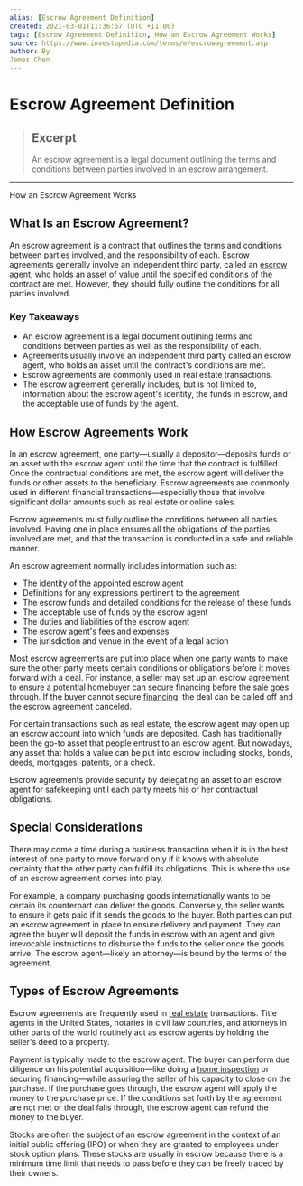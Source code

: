 ```yaml
---
alias: [Escrow Agreement Definition]
created: 2021-03-01T11:36:57 (UTC +11:00)
tags: [Escrow Agreement Definition, How an Escrow Agreement Works]
source: https://www.investopedia.com/terms/e/escrowagreement.asp
author: By
James Chen
---
```


# Escrow Agreement Definition

> ## Excerpt
> An escrow agreement is a legal document outlining the terms and conditions between parties involved in an escrow arrangement.

---

How an Escrow Agreement Works
## What Is an Escrow Agreement?

An escrow agreement is a contract that outlines the terms and conditions between parties involved, and the responsibility of each. Escrow agreements generally involve an independent third party, called an [escrow agent](https://www.investopedia.com/terms/e/escrow_agent.asp), who holds an asset of value until the specified conditions of the contract are met. However, they should fully outline the conditions for all parties involved. 

### Key Takeaways

-   An escrow agreement is a legal document outlining terms and conditions between parties as well as the responsibility of each.
-   Agreements usually involve an independent third party called an escrow agent, who holds an asset until the contract's conditions are met.
-   Escrow agreements are commonly used in real estate transactions.
-   The escrow agreement generally includes, but is not limited to, information about the escrow agent's identity, the funds in escrow, and the acceptable use of funds by the agent.

## How Escrow Agreements Work

In an escrow agreement, one party—usually a depositor—deposits funds or an asset with the escrow agent until the time that the contract is fulfilled. Once the contractual conditions are met, the escrow agent will deliver the funds or other assets to the beneficiary. Escrow agreements are commonly used in different financial transactions—especially those that involve significant dollar amounts such as real estate or online sales.

Escrow agreements must fully outline the conditions between all parties involved. Having one in place ensures all the obligations of the parties involved are met, and that the transaction is conducted in a safe and reliable manner.

An escrow agreement normally includes information such as:

-   The identity of the appointed escrow agent
-   Definitions for any expressions pertinent to the agreement
-   The escrow funds and detailed conditions for the release of these funds
-   The acceptable use of funds by the escrow agent
-   The duties and liabilities of the escrow agent
-   The escrow agent's fees and expenses
-   The jurisdiction and venue in the event of a legal action

Most escrow agreements are put into place when one party wants to make sure the other party meets certain conditions or obligations before it moves forward with a deal. For instance, a seller may set up an escrow agreement to ensure a potential homebuyer can secure financing before the sale goes through. If the buyer cannot secure [financing](https://www.investopedia.com/terms/f/financing.asp), the deal can be called off and the escrow agreement canceled.

For certain transactions such as real estate, the escrow agent may open up an escrow account into which funds are deposited. Cash has traditionally been the go-to asset that people entrust to an escrow agent. But nowadays, any asset that holds a value can be put into escrow including stocks, bonds, deeds, mortgages, patents, or a check.

Escrow agreements provide security by delegating an asset to an escrow agent for safekeeping until each party meets his or her contractual obligations.

## Special Considerations 

There may come a time during a business transaction when it is in the best interest of one party to move forward only if it knows with absolute certainty that the other party can fulfill its obligations. This is where the use of an escrow agreement comes into play.

For example, a company purchasing goods internationally wants to be certain its counterpart can deliver the goods. Conversely, the seller wants to ensure it gets paid if it sends the goods to the buyer. Both parties can put an escrow agreement in place to ensure delivery and payment. They can agree the buyer will deposit the funds in escrow with an agent and give irrevocable instructions to disburse the funds to the seller once the goods arrive. The escrow agent—likely an attorney—is bound by the terms of the agreement.

## Types of Escrow Agreements

Escrow agreements are frequently used in [real estate](https://www.investopedia.com/terms/r/realestate.asp) transactions. Title agents in the United States, notaries in civil law countries, and attorneys in other parts of the world routinely act as escrow agents by holding the seller's deed to a property.

Payment is typically made to the escrow agent. The buyer can perform due diligence on his potential acquisition—like doing a [home inspection](https://www.investopedia.com/terms/h/home-inspection.asp) or securing financing—while assuring the seller of his capacity to close on the purchase. If the purchase goes through, the escrow agent will apply the money to the purchase price. If the conditions set forth by the agreement are not met or the deal falls through, the escrow agent can refund the money to the buyer.

Stocks are often the subject of an escrow agreement in the context of an initial public offering (IPO) or when they are granted to employees under stock option plans. These stocks are usually in escrow because there is a minimum time limit that needs to pass before they can be freely traded by their owners.
